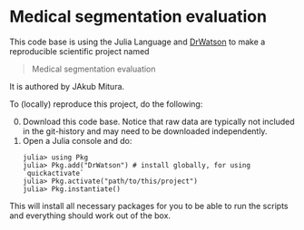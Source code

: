 # Medical segmentation evaluation

This code base is using the Julia Language and [DrWatson](https://juliadynamics.github.io/DrWatson.jl/stable/)
to make a reproducible scientific project named
> Medical segmentation evaluation

It is authored by JAkub Mitura.

To (locally) reproduce this project, do the following:

0. Download this code base. Notice that raw data are typically not included in the
   git-history and may need to be downloaded independently.
1. Open a Julia console and do:
   ```
   julia> using Pkg
   julia> Pkg.add("DrWatson") # install globally, for using `quickactivate`
   julia> Pkg.activate("path/to/this/project")
   julia> Pkg.instantiate()
   ```

This will install all necessary packages for you to be able to run the scripts and
everything should work out of the box.
